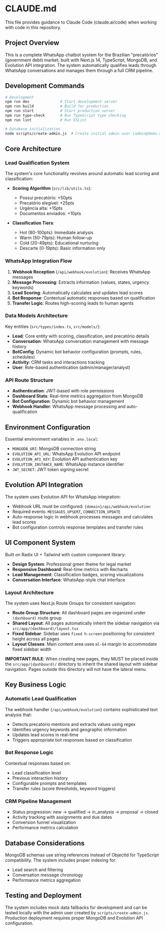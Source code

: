 # CLAUDE.md

This file provides guidance to Claude Code (claude.ai/code) when working with code in this repository.

## Project Overview

This is a complete WhatsApp chatbot system for the Brazilian "precatórios" (government debt) market, built with Next.js 14, TypeScript, MongoDB, and Evolution API integration. The system automatically qualifies leads through WhatsApp conversations and manages them through a full CRM pipeline.

## Development Commands

```bash
# Development
npm run dev              # Start development server
npm run build            # Build for production
npm run start            # Start production server
npm run type-check       # Run TypeScript type checking
npm run lint             # Run ESLint

# Database initialization
node scripts/create-admin.js  # Create initial admin user (admin@demo.com / 123456)
```

## Core Architecture

### Lead Qualification System
The system's core functionality revolves around automatic lead scoring and classification:

- **Scoring Algorithm** (`src/lib/utils.ts`): 
  - Possui precatório: +50pts
  - Precatório elegível: +25pts  
  - Urgência alta: +15pts
  - Documentos enviados: +10pts

- **Classification Tiers**:
  - Hot (80-100pts): Immediate analysis
  - Warm (50-79pts): Human follow-up
  - Cold (20-49pts): Educational nurturing
  - Descarte (0-19pts): Basic information only

### WhatsApp Integration Flow
1. **Webhook Reception** (`/api/webhook/evolution`): Receives WhatsApp messages
2. **Message Processing**: Extracts information (values, states, urgency keywords)
3. **Lead Scoring**: Automatically calculates and updates lead scores
4. **Bot Response**: Contextual automatic responses based on qualification
5. **Transfer Logic**: Routes high-scoring leads to human agents

### Data Models Architecture
Key entities (`src/types/index.ts`, `src/models/`):

- **Lead**: Core entity with scoring, classification, and precatório details
- **Conversation**: WhatsApp conversation management with message history
- **BotConfig**: Dynamic bot behavior configuration (prompts, rules, schedules)
- **Activity**: CRM tasks and interactions tracking
- **User**: Role-based authentication (admin/manager/analyst)

### API Route Structure
- **Authentication**: JWT-based with role permissions
- **Dashboard Stats**: Real-time metrics aggregation from MongoDB
- **Bot Configuration**: Dynamic bot behavior management
- **Webhook Handler**: WhatsApp message processing and auto-qualification

## Environment Configuration

Essential environment variables in `.env.local`:
- `MONGODB_URI`: MongoDB connection string
- `EVOLUTION_API_URL`: WhatsApp Evolution API endpoint
- `EVOLUTION_API_KEY`: Evolution API authentication key
- `EVOLUTION_INSTANCE_NAME`: WhatsApp instance identifier
- `JWT_SECRET`: JWT token signing secret

## Evolution API Integration

The system uses Evolution API for WhatsApp integration:
- Webhook URL must be configured: `{domain}/api/webhook/evolution`
- Required events: `MESSAGES_UPSERT`, `CONNECTION_UPDATE`
- Auto-response logic in webhook processes messages and calculates lead scores
- Bot configuration controls response templates and transfer rules

## UI Component System

Built on Radix UI + Tailwind with custom component library:
- **Design System**: Professional green theme for legal market
- **Responsive Dashboard**: Real-time metrics with Recharts
- **Lead Management**: Classification badges, scoring visualizations
- **Conversation Interface**: WhatsApp-style chat interface

### Layout Architecture
The system uses Next.js Route Groups for consistent navigation:
- **Route Group Structure**: All dashboard pages are organized under `(dashboard)` route group
- **Shared Layout**: All pages automatically inherit the sidebar navigation via `src/app/(dashboard)/layout.tsx`
- **Fixed Sidebar**: Sidebar uses `fixed h-screen` positioning for consistent height across all pages
- **Layout Classes**: Main content area uses `ml-64` margin to accommodate fixed sidebar width

**IMPORTANT RULE**: When creating new pages, they MUST be placed inside the `src/app/(dashboard)/` directory to inherit the shared layout with sidebar navigation. Pages outside this directory will not have the lateral menu.

## Key Business Logic

### Automatic Lead Qualification
The webhook handler (`/api/webhook/evolution`) contains sophisticated text analysis that:
- Detects precatório mentions and extracts values using regex
- Identifies urgency keywords and geographic information
- Updates lead scores in real-time
- Triggers appropriate bot responses based on classification

### Bot Response Logic
Contextual responses based on:
- Lead classification level
- Previous interaction history  
- Configurable prompts and templates
- Transfer rules (score thresholds, keyword triggers)

### CRM Pipeline Management
- Status progression: new → qualified → in_analysis → proposal → closed
- Activity tracking with assignments and due dates
- Conversion funnel visualization
- Performance metrics calculation

## Database Considerations

MongoDB schemas use string references instead of ObjectId for TypeScript compatibility. The system includes proper indexing for:
- Lead search and filtering
- Conversation message chronology
- Performance metrics aggregation

## Testing and Deployment

The system includes mock data fallbacks for development and can be tested locally with the admin user created by `scripts/create-admin.js`. Production deployment requires proper MongoDB and Evolution API configuration.